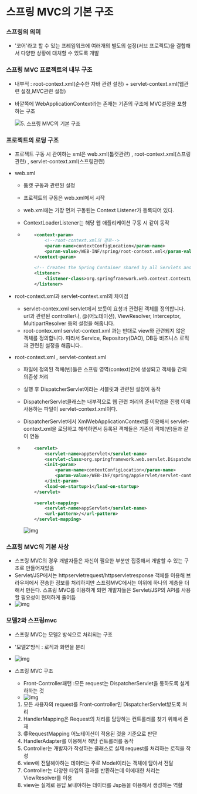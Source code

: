 # 스프링 MVC의 기본 구조

### 스프링의 의미

- '코어'라고 할 수 있는 프레임워크에 여러개의 별도의 설정(서브 프로젝트)을 결합해서 다양한 상황에 대처할 수 있도록 개발

### 스프링 MVC 프로젝트의 내부 구조

- 내부적 
  : root-context.xml(순수한 자바 관련 설정) + servlet-context.xml(웹관련 설정,MVC관련 설정) 

- 바깥쪽에 WebApplicationContext라는 존재는 기존의 구조에 MVC설정을 포함하는 구조

  ![5. 스프링 MVC의 기본 구조](https://blog.kakaocdn.net/dn/nRU8k/btqzBsbHwOS/RQ5kZRywRcUcmkAvJwcsRk/img.png)

### 프로젝트의 로딩 구조

- 프로젝트 구동 시 관여하는 xml은 web.xml(톰캣관련) , root-context.xml(스프링관련) , servlet-context.xml(스프링관련)

- web.xml 

  - 톰캣 구동과 관련된 설정
  - 프로젝트의 구동은 web.xml에서 시작
  - web.xml에는 가장 먼저 구동된는 Context Listener가 등록되어 있다.

  - ContextLoaderListener는 해당 웹 애플리케이션 구동 시 같이 동작

  - ```xml
    	<context-param>
            <!--root-context.xml의 경로-->
      		<param-name>contextConfigLocation</param-name>
      		<param-value>/WEB-INF/spring/root-context.xml</param-value>
      	</context-param>
      	
      	<!-- Creates the Spring Container shared by all Servlets and Filters -->
      	<listener>
      		<listener-class>org.springframework.web.context.ContextLoaderListener</listener-class>
      	</listener>
    ```

- root-context.xml과 servlet-context.xml의 차이점

  - servlet-contex.xml
  servlet에서 보듯이 요청과 관련된 객체를 정의합니다.
    url과 관련된 controller나, @(어노테이션), ViewResolver, Interceptor, MultipartResolver 등의 설정을 해줍니다.
  - root-contex.xml
      servlet-context.xml 과는 반대로 view와 관련되지 않은 객체를 정의합니다.
      따라서 Service, Repository(DAO), DB등 비즈니스 로직과 관련된 설정을 해줍니다..
  
- root-context.xml , servlet-context.xml

  - 파일에 정의된 객체(빈)들은 스프링 영역(context)안에 생성되고 객체들 간의 의존성 처리

  - 실행 후 DispatcherServlet이라는 서블릿과 관련된 설정이 동작

  - DispatcherServlet클래스는 내부적으로 웹 관련 처리의 준비작업을 진행 이때 사용하는 파일이 
    servlet-context.xml이다.

  - DispatcherServlet에서 XmlWebApplicationContext를 이용해서 servlet-context.xml을 로딩하고 해석하면서 등록된 객체들은 기존의 객체(빈)들과 같이 연동

  - ```xml
    	<servlet>
      		<servlet-name>appServlet</servlet-name>
      		<servlet-class>org.springframework.web.servlet.DispatcherServlet</servlet-class>
      		<init-param>
      			<param-name>contextConfigLocation</param-name>
      			<param-value>/WEB-INF/spring/appServlet/servlet-context.xml</param-value>
      		</init-param>
      		<load-on-startup>1</load-on-startup>
      	</servlet>
      		
      	<servlet-mapping>
      		<servlet-name>appServlet</servlet-name>
      		<url-pattern>/</url-pattern>
      	</servlet-mapping>
    ```

    ![img](https://blog.kakaocdn.net/dn/blvc3H/btqzC3Iw47n/bKHSJ9EztDexezViSq1zrK/img.png)

### 스프링 MVC의 기본 사상

- 스프링 MVC의 경우 개발자들은 자신이 필요한 부분만 집중해서 개발할 수 있는 구조로 만들어져있음
- Servlet/JSP에서는 httpservletrequest/httpservletresponse 객체를 이용해 브라우저에서 전송한 정보를 처리하지만 스프링MVC에서는 이위에 하나의 계층을 더 해서 만든다. 스프링 MVC를 이용하게 되면 개발자들은 Servlet/JSP의 API를 사용할 필요성이 현저하게 줄어듬
- ![img](https://blog.kakaocdn.net/dn/b6XgtQ/btqzBsbH7fA/VsRCo2FI5jUR1VNtnnMH20/img.png)

### 모델2와 스프링mvc

- 스프링 MVC는 모델2 방식으로 처리되는 구조
- '모델2'방식 : 로직과 화면을 분리
  
- ![img](https://t1.daumcdn.net/cfile/tistory/9949DA4E5CB69B822B)
  
- 스프링 MVC 구조

  - Front-Controller패턴 :모든 request는 DispatcherServlet을 통하도록 설계하하는 것
  - ![img](https://blog.kakaocdn.net/dn/tQLB6/btqyh1LYfUC/Py4YgV4idObQn5IzC92HX1/img.png)

  1. 모든 사용자의 request를 Front-controller인 DispatcherServlet받도록 처리
  2. HandlerMapping은 Request의 처리를 담당하는 컨트롤러를 찾기 위해서 존재
  3. @RequestMapping 어노테이션이 적용된 것을 기준으로 판단
  4. HandlerAdapter를 이용해서 해당 컨트롤러를 동작
  5. Controller는 개발자가 작성하는 클래스로 실제 request를 처리하는 로직을 작성
  6. view에 전달해야하는 데이터는 주로 Model이라는 객체에 담아서 전달
  7. Controller는 다양한 타입의 결과를 반환하는데 이에대한 처리는 ViewResolver를 이용
  8. view는 실제로 응답 보내야하는 데이터를 Jsp등을 이용해서 생성하는 역활